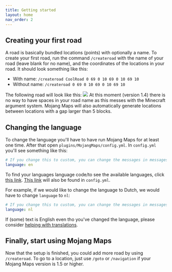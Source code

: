 ```yaml
---
title: Getting started
layout: home
nav_order: 2
---
```


## Creating your first road
A road is basically bundled locations (points) with optionally a name. To create your first road, run the command `/createroad` with the name of your road (leave blank for no name), and the coordinates of the locations in your road. It should look something like this:
- With name: `/createroad CoolRoad 0 69 0 10 69 0 10 69 10`
- Without name: `/createroad 0 69 0 10 69 0 10 69 10`

The following road will look like this:
![](../assets/images/CoolRoad.png)
At this moment (version 1.4) there is no way to have spaces in your road name as this messes with the Minecraft argument system. Mojang Maps will also automatically generate locations between locations with a gap larger than 5 blocks.

## Changing the language
To change the language you'll have to have run Mojang Maps for at least one time. After that open `plugins/MojangMaps/config.yml`. In `config.yml` you'll see something like this:
````yaml
# If you change this to custom, you can change the messages in messages.yml. Codes that can be used as language: https://github.com/Abelkrijgtalles/mojang-maps-data/blob/main/README.md#the-following-codes-can-be-used-as-language
language: en
````
To find your languages language code/to see the available languages, click [this link]. [This link] will also be found in `config.yml`.

For example, if we would like to change the language to Dutch, we would have to change `language` to `nl`:
````yaml
# If you change this to custom, you can change the messages in messages.yml. Codes that can be used as language: https://github.com/Abelkrijgtalles/mojang-maps-data/blob/main/README.md#the-following-codes-can-be-used-as-language
language: nl
````
If (some) text is English even tho you've changed the language, please consider [helping with translations].

## Finally, start using Mojang Maps
Now that the setup is finished, you could add more road by using `/createroad`. To go to a location, just use `/goto` or `/navigation` if your Mojang Maps version is 1.5 or higher.

[this link]: https://github.com/Abelkrijgtalles/mojang-maps-data/blob/main/README.md#the-following-codes-can-be-used-as-language
[This link]: https://github.com/Abelkrijgtalles/mojang-maps-data/blob/main/README.md#the-following-codes-can-be-used-as-language
[helping with translations]: https://crowdin.com/project/mojang-maps